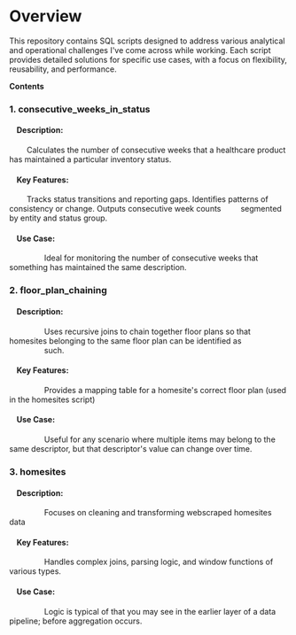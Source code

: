 
# Overview
This repository contains SQL scripts designed to address various analytical and operational challenges I've come across while working. Each script provides detailed solutions for specific use cases, with a focus on flexibility, reusability, and performance.

**Contents**
### 1. consecutive_weeks_in_status
   #### &nbsp;&nbsp;&nbsp;&nbsp;Description:
   &nbsp;&nbsp;&nbsp;&nbsp;&nbsp;&nbsp;&nbsp;&nbsp;Calculates the number of consecutive weeks that a healthcare product has maintained a particular inventory status.
   #### &nbsp;&nbsp;&nbsp;&nbsp;Key Features:
   &nbsp;&nbsp;&nbsp;&nbsp;&nbsp;&nbsp;&nbsp;&nbsp;Tracks status transitions and reporting gaps. Identifies patterns of consistency or change. Outputs consecutive week counts
   &nbsp;&nbsp;&nbsp;&nbsp;&nbsp;&nbsp;&nbsp;&nbsp;segmented by entity and status group.
   #### &nbsp;&nbsp;&nbsp;&nbsp;Use Case:
   &nbsp;&nbsp;&nbsp;&nbsp;&nbsp;&nbsp;&nbsp;&nbsp;&nbsp;&nbsp;&nbsp;&nbsp;&nbsp;&nbsp;&nbsp;&nbsp;Ideal for monitoring the number of consecutive weeks that something has maintained the same description.
### 2. floor_plan_chaining
   #### &nbsp;&nbsp;&nbsp;&nbsp;Description:
   &nbsp;&nbsp;&nbsp;&nbsp;&nbsp;&nbsp;&nbsp;&nbsp;&nbsp;&nbsp;&nbsp;&nbsp;&nbsp;&nbsp;&nbsp;&nbsp;Uses recursive joins to chain together floor plans so that homesites belonging to the same floor plan can be identified as
   &nbsp;&nbsp;&nbsp;&nbsp;&nbsp;&nbsp;&nbsp;&nbsp;&nbsp;&nbsp;&nbsp;&nbsp;&nbsp;&nbsp;&nbsp;&nbsp;such.
   #### &nbsp;&nbsp;&nbsp;&nbsp;Key Features:
   &nbsp;&nbsp;&nbsp;&nbsp;&nbsp;&nbsp;&nbsp;&nbsp;&nbsp;&nbsp;&nbsp;&nbsp;&nbsp;&nbsp;&nbsp;&nbsp;Provides a mapping table for a homesite's correct floor plan (used in the homesites script)
   #### &nbsp;&nbsp;&nbsp;&nbsp;Use Case:
   &nbsp;&nbsp;&nbsp;&nbsp;&nbsp;&nbsp;&nbsp;&nbsp;&nbsp;&nbsp;&nbsp;&nbsp;&nbsp;&nbsp;&nbsp;&nbsp;Useful for any scenario where multiple items may belong to the same descriptor, but that descriptor's value can change over time.
### 3. homesites
   #### &nbsp;&nbsp;&nbsp;&nbsp;Description:
   &nbsp;&nbsp;&nbsp;&nbsp;&nbsp;&nbsp;&nbsp;&nbsp;&nbsp;&nbsp;&nbsp;&nbsp;&nbsp;&nbsp;&nbsp;&nbsp;Focuses on cleaning and transforming webscraped homesites data
   #### &nbsp;&nbsp;&nbsp;&nbsp;Key Features:
   &nbsp;&nbsp;&nbsp;&nbsp;&nbsp;&nbsp;&nbsp;&nbsp;&nbsp;&nbsp;&nbsp;&nbsp;&nbsp;&nbsp;&nbsp;&nbsp;Handles complex joins, parsing logic, and window functions of various types.
   #### &nbsp;&nbsp;&nbsp;&nbsp;Use Case:
   &nbsp;&nbsp;&nbsp;&nbsp;&nbsp;&nbsp;&nbsp;&nbsp;&nbsp;&nbsp;&nbsp;&nbsp;&nbsp;&nbsp;&nbsp;&nbsp;Logic is typical of that you may see in the earlier layer of a data pipeline; before aggregation occurs.
